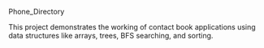  Phone_Directory

 
This project demonstrates the working of contact book applications using data structures like arrays, trees, BFS searching, and sorting.
